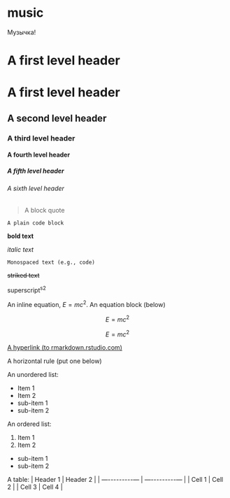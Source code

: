 # music
Музычка!
# A first level header
# A first level header
## A second level header
### A third level header
#### A fourth level header
##### A fifth level header
###### A sixth level header
> A block quote

```
A plain code block
```

**bold text**

_italic text_

`Monospaced text (e.g., code)`

~~striked text~~

superscript<sup>s2</sup>

An inline equation, $E=mc^2$. An equation block (below)

$$E=mc^2$$

$$E=mc^2$$

[A hyperlink (to rmarkdown.rstudio.com)](http://rmarkdown.rstudio.com/)

A horizontal rule (put one below)


An unordered list:
- Item 1
- Item 2
- sub-item 1
- sub-item 2

An ordered list:
1. Item 1
2. Item 2
- sub-item 1
- sub-item 2

A table:
| Header 1 | Header 2 |
| —---------— | —---------— |
| Cell 1 | Cell 2 |
| Cell 3 | Cell 4 |
